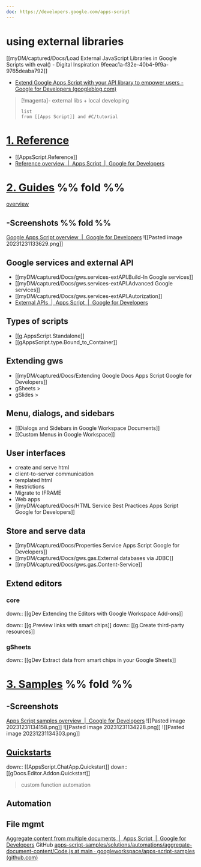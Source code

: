 ```yaml
---
doc: https://developers.google.com/apps-script
---
```

# using external libraries
[[myDM/captured/Docs/Load External JavaScript Libraries in Google Scripts with eval() - Digital Inspiration 9feeac1a-f32e-40b4-9f9a-9765deaba792]]
- [Extend Google Apps Script with your API library to empower users - Google for Developers (googleblog.com)](https://developers.googleblog.com/2021/10/extend-google-apps-script-with-your-api.html)

> [!magenta]- external libs + local developing
> ```dataview
> list
> from [[Apps Script]] and #C/tutorial  
> ```

# <u>1. Reference</u>
- [[AppsScript.Reference]]
- [Reference overview  |  Apps Script  |  Google for Developers](https://developers.google.com/apps-script/reference)

# <u>2. Guides</u> %% fold %%
[overview](https://developers.google.com/apps-script/overview)
## -Screenshots %% fold %%
[Google Apps Script overview  |  Google for Developers](https://developers.google.com/apps-script/overview)
![[Pasted image 20231231133629.png]]


## Google services and external API
- [[myDM/captured/Docs/gws.services-extAPI.Build-In Google services]]
- [[myDM/captured/Docs/gws.services-extAPI.Advanced Google services]]
- [[myDM/captured/Docs/gws.services-extAPI.Autorization]]
- [External APIs  |  Apps Script  |  Google for Developers](https://developers.google.com/apps-script/guides/services/external)

## Types of scripts
- [[g.AppsScript.Standalone]]
- [[gAppsScript.type.Bound_to_Container]]
## Extending gws
- [[myDM/captured/Docs/Extending Google Docs    Apps Script    Google for Developers]]
- gSheets >
- gSlides >
## Menu, dialogs, and sidebars
- [[Dialogs and Sidebars in Google Workspace Documents]]
- [[Custom Menus in Google Workspace]]

## User interfaces
- create and serve html
- client-to-server communication
- templated html
- Restrictions
- Migrate to IFRAME
- Web apps
- [[myDM/captured/Docs/HTML Service Best Practices    Apps Script    Google for Developers]]

## Store and serve data
- [[myDM/captured/Docs/Properties Service    Apps Script    Google for Developers]]
- [[myDM/captured/Docs/gws.gas.External databases via JDBC]]
- [[myDM/captured/Docs/gws.gas.Content-Service]]

## Extend editors
### core
down:: [[gDev Extending the Editors with Google Workspace Add-ons]]

down:: [[g.Preview links with smart chips]]
down:: [[g.Create third-party resources]]
### gSheets
down:: [[gDev Extract data from smart chips in your Google Sheets]]

# <u>3. Samples</u> %% fold %%

## -Screenshots
[Apps Script samples overview  |  Google for Developers](https://developers.google.com/apps-script/samples)
![[Pasted image 20231231134158.png]]
![[Pasted image 20231231134228.png]]
![[Pasted image 20231231134303.png]]


## <u>Quickstarts</u>
down:: [[AppsScript.ChatApp.Quickstart]]
down:: [[gDocs.Editor.Addon.Quickstart]]
>custom function
automation

## Automation
## File mgmt
[Aggregate content from multiple documents  |  Apps Script  |  Google for Developers](https://developers.google.com/apps-script/samples/automations/aggregate-document-content#prerequisites)
	GitHub [apps-script-samples/solutions/automations/aggregate-document-content/Code.js at main · googleworkspace/apps-script-samples (github.com)](https://github.com/googleworkspace/apps-script-samples/blob/main/solutions/automations/aggregate-document-content/Code.js)
